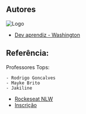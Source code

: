 
## Autores
![Logo](https://avatars.githubusercontent.com/u/68349833?v=4)

- [Dev aprendiz - Washington](https://www.github.com/washingtongomes)



## Referência:

Professores Tops:

    - Rodrigo Goncalves
    - Mayke Brito
    - Jakiline

 - [Rockeseat NLW ](https://rseat.in/nlw-edicao-esports)
 - [Inscrição ]( https://rseat.in/inscricao-nlw-esports)


